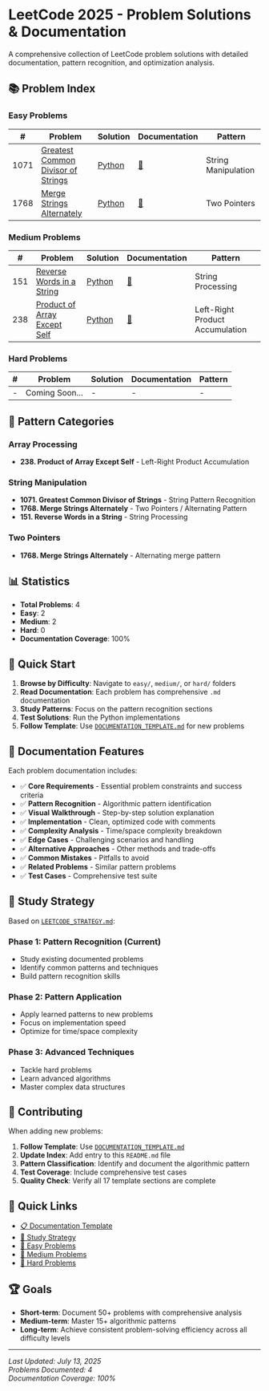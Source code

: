# LeetCode 2025 - Problem Solutions & Documentation

A comprehensive collection of LeetCode problem solutions with detailed documentation, pattern recognition, and optimization analysis.

## 📚 Problem Index

### Easy Problems

| # | Problem | Solution | Documentation | Pattern |
|---|---------|----------|---------------|---------|
| 1071 | [Greatest Common Divisor of Strings](easy/1071.%20Greatest%20Common%20Divisor%20of%20Strings/) | [Python](easy/1071.%20Greatest%20Common%20Divisor%20of%20Strings/1071-greatest-common-divisor-of-strings.py) | [📖](easy/1071.%20Greatest%20Common%20Divisor%20of%20Strings/1071-greatest-common-divisor-of-strings.md) | String Manipulation |
| 1768 | [Merge Strings Alternately](easy/1768-merge-strings-alternately/) | [Python](easy/1768-merge-strings-alternately/1768-merge-strings-alternately.py) | [📖](easy/1768-merge-strings-alternately/1768-merge-strings-alternately.md) | Two Pointers |

### Medium Problems

| # | Problem | Solution | Documentation | Pattern |
|---|---------|----------|---------------|---------|
| 151 | [Reverse Words in a String](medium/151-reverse-words-in-a-string/) | [Python](medium/151-reverse-words-in-a-string/151-reverse-words-in-a-string-in-place.py) | [📖](medium/151-reverse-words-in-a-string/151-reverse-words-in-a-string-explanation.md) | String Processing |
| 238 | [Product of Array Except Self](medium/238-product-of-array-except-self/) | [Python](medium/238-product-of-array-except-self/238-product-of-array-except-self.py) | [📖](medium/238-product-of-array-except-self/238-product-of-array-except-self.md) | Left-Right Product Accumulation |

### Hard Problems

| # | Problem | Solution | Documentation | Pattern |
|---|---------|----------|---------------|---------|
| - | Coming Soon... | - | - | - |

## 🎯 Pattern Categories

### Array Processing
- **238. Product of Array Except Self** - Left-Right Product Accumulation

### String Manipulation
- **1071. Greatest Common Divisor of Strings** - String Pattern Recognition
- **1768. Merge Strings Alternately** - Two Pointers / Alternating Pattern
- **151. Reverse Words in a String** - String Processing

### Two Pointers
- **1768. Merge Strings Alternately** - Alternating merge pattern

## 📊 Statistics

- **Total Problems**: 4
- **Easy**: 2
- **Medium**: 2
- **Hard**: 0
- **Documentation Coverage**: 100%

## 🚀 Quick Start

1. **Browse by Difficulty**: Navigate to `easy/`, `medium/`, or `hard/` folders
2. **Read Documentation**: Each problem has comprehensive `.md` documentation
3. **Study Patterns**: Focus on the pattern recognition sections
4. **Test Solutions**: Run the Python implementations
5. **Follow Template**: Use [`DOCUMENTATION_TEMPLATE.md`](DOCUMENTATION_TEMPLATE.md) for new problems

## 📖 Documentation Features

Each problem documentation includes:

- ✅ **Core Requirements** - Essential problem constraints and success criteria
- ✅ **Pattern Recognition** - Algorithmic pattern identification
- ✅ **Visual Walkthrough** - Step-by-step solution explanation
- ✅ **Implementation** - Clean, optimized code with comments
- ✅ **Complexity Analysis** - Time/space complexity breakdown
- ✅ **Edge Cases** - Challenging scenarios and handling
- ✅ **Alternative Approaches** - Other methods and trade-offs
- ✅ **Common Mistakes** - Pitfalls to avoid
- ✅ **Related Problems** - Similar pattern problems
- ✅ **Test Cases** - Comprehensive test suite

## 🎯 Study Strategy

Based on [`LEETCODE_STRATEGY.md`](LEETCODE_STRATEGY.md):

### Phase 1: Pattern Recognition (Current)
- Study existing documented problems
- Identify common patterns and techniques
- Build pattern recognition skills

### Phase 2: Pattern Application
- Apply learned patterns to new problems
- Focus on implementation speed
- Optimize for time/space complexity

### Phase 3: Advanced Techniques
- Tackle hard problems
- Learn advanced algorithms
- Master complex data structures

## 📝 Contributing

When adding new problems:

1. **Follow Template**: Use [`DOCUMENTATION_TEMPLATE.md`](DOCUMENTATION_TEMPLATE.md)
2. **Update Index**: Add entry to this `README.md` file
3. **Pattern Classification**: Identify and document the algorithmic pattern
4. **Test Coverage**: Include comprehensive test cases
5. **Quality Check**: Verify all 17 template sections are complete

## 🔗 Quick Links

- [📋 Documentation Template](DOCUMENTATION_TEMPLATE.md)
- [🎯 Study Strategy](LEETCODE_STRATEGY.md)
- [📁 Easy Problems](easy/)
- [📁 Medium Problems](medium/)
- [📁 Hard Problems](hard/)

## 🏆 Goals

- **Short-term**: Document 50+ problems with comprehensive analysis
- **Medium-term**: Master 15+ algorithmic patterns
- **Long-term**: Achieve consistent problem-solving efficiency across all difficulty levels

---

*Last Updated: July 13, 2025*  
*Problems Documented: 4*  
*Documentation Coverage: 100%*
